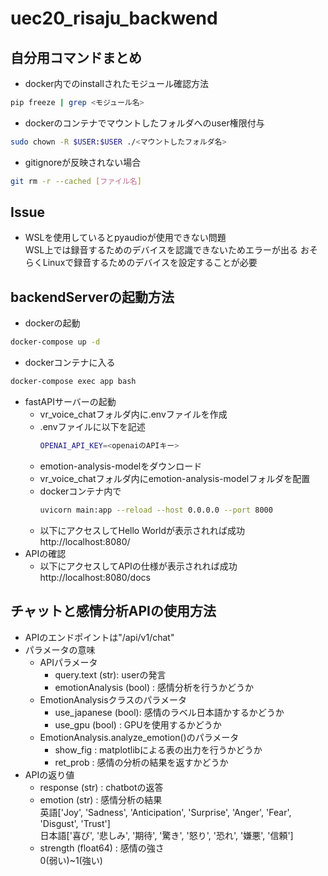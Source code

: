 # uec20_risaju_backwend
## 自分用コマンドまとめ
- docker内でのinstallされたモジュール確認方法
```bash
pip freeze | grep <モジュール名>
```
- dockerのコンテナでマウントしたフォルダへのuser権限付与
```bash
sudo chown -R $USER:$USER ./<マウントしたフォルダ名>
```
- gitignoreが反映されない場合
```bash
git rm -r --cached [ファイル名]
```
## Issue
- WSLを使用しているとpyaudioが使用できない問題\
WSL上では録音するためのデバイスを認識できないためエラーが出る
おそらくLinuxで録音するためのデバイスを設定することが必要

## backendServerの起動方法
- dockerの起動
```bash
docker-compose up -d
```
- dockerコンテナに入る
```bash
docker-compose exec app bash
```
- fastAPIサーバーの起動
    - vr_voice_chatフォルダ内に.envファイルを作成
    - .envファイルに以下を記述
        ```bash
        OPENAI_API_KEY=<openaiのAPIキー>
        ```
    - emotion-analysis-modelをダウンロード
    - vr_voice_chatフォルダ内にemotion-analysis-modelフォルダを配置
    - dockerコンテナ内で
        ```bash
        uvicorn main:app --reload --host 0.0.0.0 --port 8000
        ```
    - 以下にアクセスしてHello Worldが表示されれば成功
        http://localhost:8080/
- APIの確認
    - 以下にアクセスしてAPIの仕様が表示されれば成功
http://localhost:8080/docs
## チャットと感情分析APIの使用方法
- APIのエンドポイントは"/api/v1/chat"
- パラメータの意味
    - APIパラメータ
        - query.text (str): userの発言
        - emotionAnalysis (bool) : 感情分析を行うかどうか
    - EmotionAnalysisクラスのパラメータ
        - use_japanese (bool): 感情のラベル日本語かするかどうか
        - use_gpu (bool) : GPUを使用するかどうか
    - EmotionAnalysis.analyze_emotion()のパラメータ
        - show_fig : matplotlibによる表の出力を行うかどうか
        - ret_prob : 感情の分析の結果を返すかどうか
- APIの返り値
    - response (str) : chatbotの返答
    - emotion (str) : 感情分析の結果\
    英語['Joy', 'Sadness', 'Anticipation', 'Surprise', 'Anger', 'Fear', 'Disgust', 'Trust']\
    日本語['喜び', '悲しみ', '期待', '驚き', '怒り', '恐れ', '嫌悪', '信頼']
    - strength (float64) : 感情の強さ\
    0(弱い)~1(強い)
